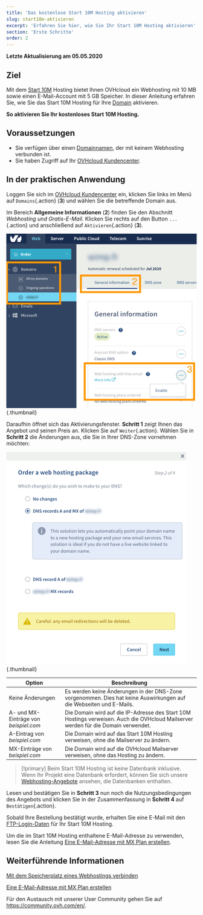```yaml
---
title: 'Das kostenlose Start 10M Hosting aktivieren'
slug: start10m-aktivieren
excerpt: 'Erfahren Sie hier, wie Sie Ihr Start 10M Hosting aktivieren'
section: 'Erste Schritte'
order: 2
---
```


**Letzte Aktualisierung am 05.05.2020**

## Ziel

Mit dem [Start 10M](https://www.ovh.de/domains/angebot_hosting_start10m.xml) Hosting bietet Ihnen OVHcloud ein Webhosting mit 10 MB sowie einen E-Mail-Account mit 5 GB Speicher. In dieser Anleitung erfahren Sie, wie Sie das Start 10M Hosting für Ihre [Domain](https://www.ovh.com/de/domains/) aktivieren.

**So aktivieren Sie Ihr kostenloses Start 10M Hosting.**

## Voraussetzungen

- Sie verfügen über einen [Domainnamen](https://www.ovh.de/domains/), der mit keinem Webhosting verbunden ist.
- Sie haben Zugriff auf Ihr [OVHcloud Kundencenter](https://www.ovh.com/auth/?action=gotomanager).

## In der praktischen Anwendung

Loggen Sie sich im [OVHcloud Kundencenter](https://www.ovh.com/auth/?action=gotomanager) ein, klicken Sie links im Menü auf `Domains`{.action} (**3**) und wählen Sie die betreffende Domain aus.

Im Bereich **Allgemeine Informationen** (**2**) finden Sie den Abschnitt *Webhosting und Gratis-E-Mail*. Klicken Sie rechts auf den Button `...`{.action} und anschließend auf `Aktivieren`{.action} (**3**).

![Start 10M](images/start10m-step1-01.png){.thumbnail}

Daraufhin öffnet sich das Aktivierungsfenster. **Schritt 1** zeigt Ihnen das Angebot und seinen Preis an. Klicken Sie auf `Weiter`{.action}. Wählen Sie in **Schritt 2** die Änderungen aus, die Sie in Ihrer DNS-Zone vornehmen möchten:

![Start 10M](images/start10m-step1-02.png){.thumbnail}

| Option                                       	| Beschreibung                                                                                                               								|
|--------------------------------------------	|-----------------------------------------------------------------------------------------------------------------------------------------------------------|
| Keine Änderungen                           	| Es werden keine Änderungen in der DNS-Zone vorgenommen. Dies hat keine Auswirkungen auf die Webseiten und E-Mails.                                               								|
| A- und MX-Einträge von *beispiel.com* 	| Die Domain wird auf die IP-Adresse des Start 10M Hostings verweisen. Auch die OVHcloud Mailserver werden für die Domain verwendet. 	|
| A-Eintrag von *beispiel.com*          	| Die Domain wird auf das Start 10M Hosting verweisen, ohne die Mailserver zu ändern.                             								|
| MX-Einträge von *beispiel.com*      	| Die Domain wird auf die OVHcloud Mailserver verweisen, ohne das Hosting zu ändern.  								|

> [!primary]
> Beim Start 10M Hosting ist keine Datenbank inklusive. Wenn Ihr Projekt eine Datenbank erfordert, können Sie sich unsere [Webhosting-Angebote](https://www.ovh.de/hosting/) ansehen, die Datenbanken enthalten.

Lesen und bestätigen Sie in **Schritt 3** nun noch die Nutzungsbedingungen des Angebots und klicken Sie in der Zusammenfassung in **Schritt 4** auf `Bestätigen`{.action}.

Sobald Ihre Bestellung bestätigt wurde, erhalten Sie eine E-Mail mit den [FTP-Login-Daten](../verbindung-ftp-speicher-webhosting/) für Ihr Start 10M Hosting.

Um die im Start 10M Hosting enthaltene E-Mail-Adresse zu verwenden, lesen Sie die Anleitung [Eine E-Mail-Adresse mit MX Plan erstellen](../../emails/e-mail-adresse-erstellen/).

## Weiterführende Informationen

[Mit dem Speicherplatz eines Webhostings verbinden](../verbindung-ftp-speicher-webhosting/)

[Eine E-Mail-Adresse mit MX Plan erstellen](../../emails/e-mail-adresse-erstellen/)

Für den Austausch mit unserer User Community gehen Sie auf <https://community.ovh.com/en/>.



